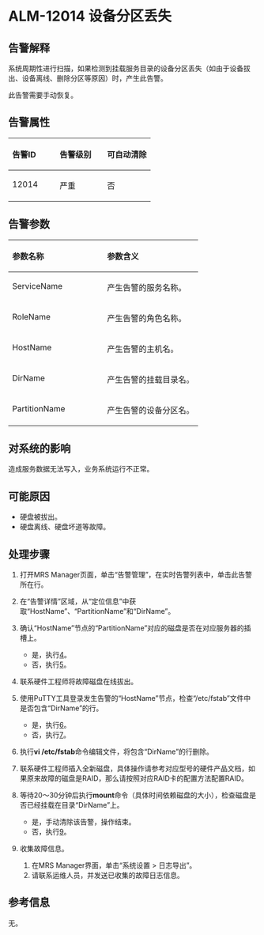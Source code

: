 # ALM-12014 设备分区丢失<a name="ZH-CN_TOPIC_0174499392"></a>

## 告警解释<a name="zh-cn_topic_0093195091_zh-cn_topic_0086718130_section50720937"></a>

系统周期性进行扫描，如果检测到挂载服务目录的设备分区丢失（如由于设备拔出、设备离线、删除分区等原因）时，产生此告警。

此告警需要手动恢复。

## 告警属性<a name="zh-cn_topic_0093195091_zh-cn_topic_0086718130_section53835255"></a>

<a name="zh-cn_topic_0093195091_zh-cn_topic_0086718130_table14805514"></a>
<table><thead align="left"><tr id="zh-cn_topic_0093195091_zh-cn_topic_0086718130_row11447635"><th class="cellrowborder" valign="top" width="33.33333333333333%" id="mcps1.1.4.1.1"><p id="zh-cn_topic_0093195091_zh-cn_topic_0086718130_p54843263"><a name="zh-cn_topic_0093195091_zh-cn_topic_0086718130_p54843263"></a><a name="zh-cn_topic_0093195091_zh-cn_topic_0086718130_p54843263"></a>告警ID</p>
</th>
<th class="cellrowborder" valign="top" width="33.33333333333333%" id="mcps1.1.4.1.2"><p id="zh-cn_topic_0093195091_zh-cn_topic_0086718130_p13119352"><a name="zh-cn_topic_0093195091_zh-cn_topic_0086718130_p13119352"></a><a name="zh-cn_topic_0093195091_zh-cn_topic_0086718130_p13119352"></a>告警级别</p>
</th>
<th class="cellrowborder" valign="top" width="33.33333333333333%" id="mcps1.1.4.1.3"><p id="zh-cn_topic_0093195091_zh-cn_topic_0086718130_p56034597"><a name="zh-cn_topic_0093195091_zh-cn_topic_0086718130_p56034597"></a><a name="zh-cn_topic_0093195091_zh-cn_topic_0086718130_p56034597"></a>可自动清除</p>
</th>
</tr>
</thead>
<tbody><tr id="zh-cn_topic_0093195091_zh-cn_topic_0086718130_row42508527"><td class="cellrowborder" valign="top" width="33.33333333333333%" headers="mcps1.1.4.1.1 "><p id="zh-cn_topic_0093195091_zh-cn_topic_0086718130_p20638653"><a name="zh-cn_topic_0093195091_zh-cn_topic_0086718130_p20638653"></a><a name="zh-cn_topic_0093195091_zh-cn_topic_0086718130_p20638653"></a>12014</p>
</td>
<td class="cellrowborder" valign="top" width="33.33333333333333%" headers="mcps1.1.4.1.2 "><p id="zh-cn_topic_0093195091_zh-cn_topic_0086718130_p61118200"><a name="zh-cn_topic_0093195091_zh-cn_topic_0086718130_p61118200"></a><a name="zh-cn_topic_0093195091_zh-cn_topic_0086718130_p61118200"></a>严重</p>
</td>
<td class="cellrowborder" valign="top" width="33.33333333333333%" headers="mcps1.1.4.1.3 "><p id="zh-cn_topic_0093195091_zh-cn_topic_0086718130_p51627143"><a name="zh-cn_topic_0093195091_zh-cn_topic_0086718130_p51627143"></a><a name="zh-cn_topic_0093195091_zh-cn_topic_0086718130_p51627143"></a>否</p>
</td>
</tr>
</tbody>
</table>

## 告警参数<a name="zh-cn_topic_0093195091_zh-cn_topic_0086718130_section14755248"></a>

<a name="zh-cn_topic_0093195091_zh-cn_topic_0086718130_table21049043"></a>
<table><thead align="left"><tr id="zh-cn_topic_0093195091_zh-cn_topic_0086718130_row1670078"><th class="cellrowborder" valign="top" width="50%" id="mcps1.1.3.1.1"><p id="zh-cn_topic_0093195091_zh-cn_topic_0086718130_p1058616"><a name="zh-cn_topic_0093195091_zh-cn_topic_0086718130_p1058616"></a><a name="zh-cn_topic_0093195091_zh-cn_topic_0086718130_p1058616"></a>参数名称</p>
</th>
<th class="cellrowborder" valign="top" width="50%" id="mcps1.1.3.1.2"><p id="zh-cn_topic_0093195091_zh-cn_topic_0086718130_p18639091"><a name="zh-cn_topic_0093195091_zh-cn_topic_0086718130_p18639091"></a><a name="zh-cn_topic_0093195091_zh-cn_topic_0086718130_p18639091"></a>参数含义</p>
</th>
</tr>
</thead>
<tbody><tr id="zh-cn_topic_0093195091_zh-cn_topic_0086718130_row33371415"><td class="cellrowborder" valign="top" width="50%" headers="mcps1.1.3.1.1 "><p id="zh-cn_topic_0093195091_zh-cn_topic_0086718130_p18730058"><a name="zh-cn_topic_0093195091_zh-cn_topic_0086718130_p18730058"></a><a name="zh-cn_topic_0093195091_zh-cn_topic_0086718130_p18730058"></a>ServiceName</p>
</td>
<td class="cellrowborder" valign="top" width="50%" headers="mcps1.1.3.1.2 "><p id="zh-cn_topic_0093195091_zh-cn_topic_0086718130_p40739767"><a name="zh-cn_topic_0093195091_zh-cn_topic_0086718130_p40739767"></a><a name="zh-cn_topic_0093195091_zh-cn_topic_0086718130_p40739767"></a>产生告警的服务名称。</p>
</td>
</tr>
<tr id="zh-cn_topic_0093195091_zh-cn_topic_0086718130_row31113586"><td class="cellrowborder" valign="top" width="50%" headers="mcps1.1.3.1.1 "><p id="zh-cn_topic_0093195091_zh-cn_topic_0086718130_p37172518"><a name="zh-cn_topic_0093195091_zh-cn_topic_0086718130_p37172518"></a><a name="zh-cn_topic_0093195091_zh-cn_topic_0086718130_p37172518"></a>RoleName</p>
</td>
<td class="cellrowborder" valign="top" width="50%" headers="mcps1.1.3.1.2 "><p id="zh-cn_topic_0093195091_zh-cn_topic_0086718130_p58183975"><a name="zh-cn_topic_0093195091_zh-cn_topic_0086718130_p58183975"></a><a name="zh-cn_topic_0093195091_zh-cn_topic_0086718130_p58183975"></a>产生告警的角色名称。</p>
</td>
</tr>
<tr id="zh-cn_topic_0093195091_zh-cn_topic_0086718130_row53893727"><td class="cellrowborder" valign="top" width="50%" headers="mcps1.1.3.1.1 "><p id="zh-cn_topic_0093195091_zh-cn_topic_0086718130_p3315773"><a name="zh-cn_topic_0093195091_zh-cn_topic_0086718130_p3315773"></a><a name="zh-cn_topic_0093195091_zh-cn_topic_0086718130_p3315773"></a>HostName</p>
</td>
<td class="cellrowborder" valign="top" width="50%" headers="mcps1.1.3.1.2 "><p id="zh-cn_topic_0093195091_zh-cn_topic_0086718130_p142236"><a name="zh-cn_topic_0093195091_zh-cn_topic_0086718130_p142236"></a><a name="zh-cn_topic_0093195091_zh-cn_topic_0086718130_p142236"></a>产生告警的主机名。</p>
</td>
</tr>
<tr id="zh-cn_topic_0093195091_zh-cn_topic_0086718130_row1280132"><td class="cellrowborder" valign="top" width="50%" headers="mcps1.1.3.1.1 "><p id="zh-cn_topic_0093195091_zh-cn_topic_0086718130_p36581830"><a name="zh-cn_topic_0093195091_zh-cn_topic_0086718130_p36581830"></a><a name="zh-cn_topic_0093195091_zh-cn_topic_0086718130_p36581830"></a>DirName</p>
</td>
<td class="cellrowborder" valign="top" width="50%" headers="mcps1.1.3.1.2 "><p id="zh-cn_topic_0093195091_zh-cn_topic_0086718130_p10338269"><a name="zh-cn_topic_0093195091_zh-cn_topic_0086718130_p10338269"></a><a name="zh-cn_topic_0093195091_zh-cn_topic_0086718130_p10338269"></a>产生告警的挂载目录名。</p>
</td>
</tr>
<tr id="zh-cn_topic_0093195091_zh-cn_topic_0086718130_row25935564"><td class="cellrowborder" valign="top" width="50%" headers="mcps1.1.3.1.1 "><p id="zh-cn_topic_0093195091_zh-cn_topic_0086718130_p20405949"><a name="zh-cn_topic_0093195091_zh-cn_topic_0086718130_p20405949"></a><a name="zh-cn_topic_0093195091_zh-cn_topic_0086718130_p20405949"></a>PartitionName</p>
</td>
<td class="cellrowborder" valign="top" width="50%" headers="mcps1.1.3.1.2 "><p id="zh-cn_topic_0093195091_zh-cn_topic_0086718130_p42269174"><a name="zh-cn_topic_0093195091_zh-cn_topic_0086718130_p42269174"></a><a name="zh-cn_topic_0093195091_zh-cn_topic_0086718130_p42269174"></a>产生告警的设备分区名。</p>
</td>
</tr>
</tbody>
</table>

## 对系统的影响<a name="zh-cn_topic_0093195091_zh-cn_topic_0086718130_section65688375"></a>

造成服务数据无法写入，业务系统运行不正常。

## 可能原因<a name="zh-cn_topic_0093195091_zh-cn_topic_0086718130_section54324468"></a>

-   硬盘被拔出。
-   硬盘离线、硬盘坏道等故障。

## 处理步骤<a name="zh-cn_topic_0093195091_zh-cn_topic_0086718130_section2178288193131"></a>

1.  打开MRS Manager页面，单击“告警管理”，在实时告警列表中，单击此告警所在行。
2.  在“告警详情”区域，从“定位信息”中获取“HostName”、“PartitionName”和“DirName”。
3.  确认“HostName”节点的“PartitionName”对应的磁盘是否在对应服务器的插槽上。
    -   是，执行[4](#zh-cn_topic_0093195091_zh-cn_topic_0086718130_li1456274715359)。
    -   否，执行[5](#zh-cn_topic_0093195091_zh-cn_topic_0086718130_li6395586615359)。

4.  <a name="zh-cn_topic_0093195091_zh-cn_topic_0086718130_li1456274715359"></a>联系硬件工程师将故障磁盘在线拔出。
5.  <a name="zh-cn_topic_0093195091_zh-cn_topic_0086718130_li6395586615359"></a>使用PuTTY工具登录发生告警的“HostName”节点，检查“/etc/fstab”文件中是否包含“DirName”的行。
    -   是，执行[6](#zh-cn_topic_0093195091_zh-cn_topic_0086718130_li921471615359)。
    -   否，执行[7](#zh-cn_topic_0093195091_zh-cn_topic_0086718130_li819455015359)。

6.  <a name="zh-cn_topic_0093195091_zh-cn_topic_0086718130_li921471615359"></a>执行**vi /etc/fstab**命令编辑文件，将包含“DirName”的行删除。
7.  <a name="zh-cn_topic_0093195091_zh-cn_topic_0086718130_li819455015359"></a>联系硬件工程师插入全新磁盘，具体操作请参考对应型号的硬件产品文档，如果原来故障的磁盘是RAID，那么请按照对应RAID卡的配置方法配置RAID。
8.  等待20～30分钟后执行**mount**命令（具体时间依赖磁盘的大小），检查磁盘是否已经挂载在目录“DirName”上。
    -   是，手动清除该告警，操作结束。
    -   否，执行[9](#zh-cn_topic_0093195091_zh-cn_topic_0086718130_li19254101315105)。

9.  <a name="zh-cn_topic_0093195091_zh-cn_topic_0086718130_li19254101315105"></a>收集故障信息。
    1.  在MRS Manager界面，单击“系统设置 \> 日志导出”。
    2.  请联系运维人员，并发送已收集的故障日志信息。


## 参考信息<a name="zh-cn_topic_0093195091_zh-cn_topic_0086718130_section38205788"></a>

无。

